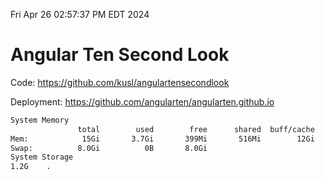 Fri Apr 26 02:57:37 PM EDT 2024

# Angular Ten Second Look

Code: https://github.com/kusl/angulartensecondlook

Deployment: https://github.com/angularten/angularten.github.io

```bash
System Memory
               total        used        free      shared  buff/cache   available
Mem:            15Gi       3.7Gi       399Mi       516Mi        12Gi        11Gi
Swap:          8.0Gi          0B       8.0Gi
System Storage
1.2G	.
